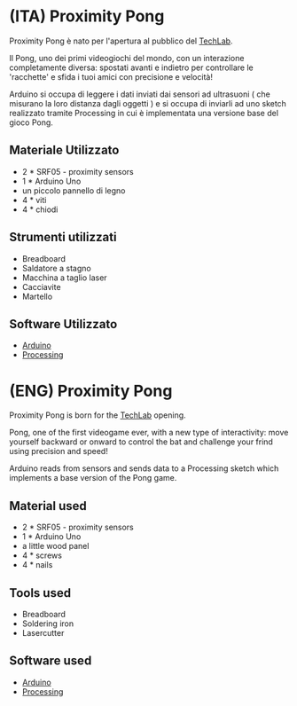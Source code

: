 
# (ITA) Proximity Pong

Proximity Pong è nato per l'apertura al pubblico del [TechLab](http://techlab.tl).

Il Pong, uno dei primi videogiochi del mondo, con un interazione completamente diversa: spostati avanti e indietro per controllare le 'racchette' e sfida i tuoi amici con precisione e velocità!

Arduino si occupa di leggere i dati inviati dai sensori ad ultrasuoni ( che misurano la loro distanza dagli oggetti ) e si occupa di inviarli ad uno sketch realizzato tramite Processing in cui è implementata una versione base del gioco Pong.


## Materiale Utilizzato

- 2 * SRF05 - proximity sensors
- 1 * Arduino Uno
- un piccolo pannello di legno
- 4 * viti
- 4 * chiodi

## Strumenti utilizzati

- Breadboard
- Saldatore a stagno
- Macchina a taglio laser
- Cacciavite
- Martello

## Software Utilizzato

- [Arduino](http://arduino.cc)
- [Processing](http://processing.org)


# (ENG) Proximity Pong

Proximity Pong is born for the [TechLab](http://techlab.tl) opening.

Pong, one of the first videogame ever, with a new type of interactivity: move yourself backward or onward to control the bat and challenge your frind using precision and speed!

Arduino reads from sensors and sends data to a Processing sketch which implements a base version of the Pong game.


## Material used

- 2 * SRF05 - proximity sensors
- 1 * Arduino Uno
- a little wood panel
- 4 * screws
- 4 * nails

## Tools used 

- Breadboard
- Soldering iron
- Lasercutter

## Software used

- [Arduino](http://arduino.cc)
- [Processing](http://processing.org)
